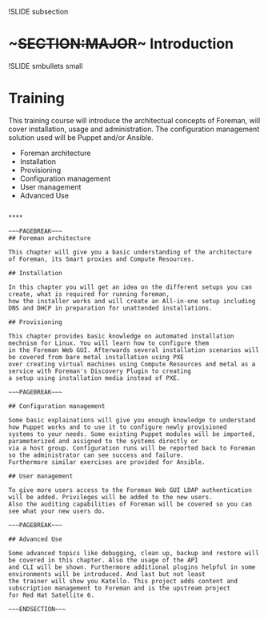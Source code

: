 !SLIDE subsection

# ~~~SECTION:MAJOR~~~ Introduction

!SLIDE smbullets small

# Training

This training course will introduce the architectual concepts of Foreman, will cover installation, usage and administration.
The configuration management solution used will be Puppet and/or Ansible.

* Foreman architecture
* Installation
* Provisioning
* Configuration management
* User management
* Advanced Use

~~~SECTION:handouts~~~

****

~~~PAGEBREAK~~~
## Foreman architecture

This chapter will give you a basic understanding of the architecture of Foreman, its Smart proxies and Compute Resources.

## Installation

In this chapter you will get an idea on the different setups you can create, what is required for running foreman, 
how the installer works and will create an All-in-one setup including DNS and DHCP in preparation for unattended installations.

## Provisioning

This chapter provides basic knowledge on automated installation mechnism for Linux. You will learn how to configure them
in the Foreman Web GUI. Afterwards several installation scenarios will be covered from bare metal installation using PXE
over creating virtual machines using Compute Resources and metal as a service with Foreman's Discovery Plugin to creating
a setup using installation media instead of PXE.

~~~PAGEBREAK~~~

## Configuration management

Some basic explainations will give you enough knowledge to understand how Puppet works and to use it to configure newly provisioned
systems to your needs. Some existing Puppet modules will be imported, parameterized and assigned to the systems directly or
via a host group. Configuration runs will be reported back to Foreman so the administrator can see success and failure.
Furthermore similar exercises are provided for Ansible.

## User management

To give more users access to the Foreman Web GUI LDAP authentication will be added. Privileges will be added to the new users.
Also the auditing capabilities of Foreman will be covered so you can see what your new users do.

~~~PAGEBREAK~~~

## Advanced Use

Some advanced topics like debugging, clean up, backup and restore will be covered in this chapter. Also the usage of the API
and CLI will be shown. Furthermore additional plugins helpful in some environments will be introduced. And last but not least
the trainer will show you Katello. This project adds content and subscription management to Foreman and is the upstream project
for Red Hat Satellite 6.

~~~ENDSECTION~~~
